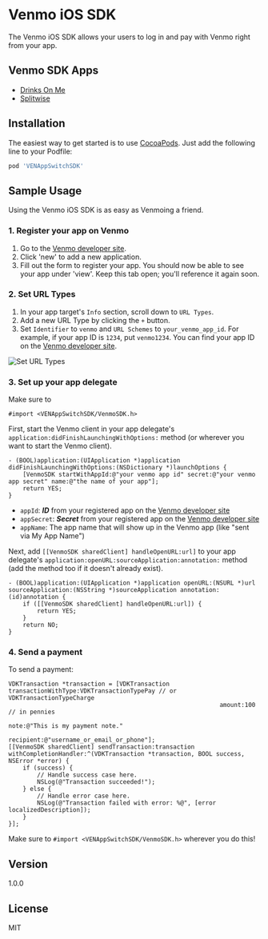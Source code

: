 Venmo iOS SDK
=========

The Venmo iOS SDK allows your users to log in and pay with Venmo right from your app.

Venmo SDK Apps
----

* [Drinks On Me](https://github.com/venmo/drinks-on-me)
* [Splitwise](http://splitwise.com/)

Installation
----

The easiest way to get started is to use [CocoaPods](http://cocoapods.org/). Just add the following line to your Podfile:

```ruby
pod 'VENAppSwitchSDK'
```

Sample Usage
----
Using the Venmo iOS SDK is as easy as Venmoing a friend.

### 1. Register your app on Venmo
1. Go to the [Venmo developer site](https://venmo.com/account/settings/developers).
2. Click 'new' to add a new application.
3. Fill out the form to register your app. You should now be able to see your app under 'view'. Keep this tab open; you'll reference it again soon.

### 2. Set URL Types

1. In your app target's ```Info``` section, scroll down to ```URL Types```.
2. Add a new URL Type by clicking the ```+``` button.
3. Set ```Identifier``` to ```venmo``` and ```URL Schemes``` to ```your_venmo_app_id```. For example, if your app ID is ```1234```, put ```venmo1234```. You can find your app ID on the [Venmo developer site](https://venmo.com/account/settings/developers).

![Set URL Types](http://i.imgur.com/8rUXlFB.png)


### 3. Set up your app delegate

Make sure to
```obj-c
#import <VENAppSwitchSDK/VenmoSDK.h>
```

First, start the Venmo client in your app delegate's ```application:didFinishLaunchingWithOptions:``` method (or wherever you want to start the Venmo client).

```obj-c
- (BOOL)application:(UIApplication *)application didFinishLaunchingWithOptions:(NSDictionary *)launchOptions {
    [VenmoSDK startWithAppId:@"your venmo app id" secret:@"your venmo app secret" name:@"the name of your app"];
    return YES;
}
```

* ```appId```: ***ID*** from your registered app on the [Venmo developer site](https://venmo.com/account/settings/developers)
* ```appSecret```: ***Secret*** from your registered app on the [Venmo developer site](https://venmo.com/account/settings/developers)
* ```appName```: The app name that will show up in the Venmo app (like "sent via My App Name")

Next, add ```[[VenmoSDK sharedClient] handleOpenURL:url]``` to your app delegate's ```application:openURL:sourceApplication:annotation:``` method (add the method too if it doesn't already exist).

```obj-c
- (BOOL)application:(UIApplication *)application openURL:(NSURL *)url sourceApplication:(NSString *)sourceApplication annotation:(id)annotation {
    if ([[VenmoSDK sharedClient] handleOpenURL:url]) {
        return YES;
    }
    return NO;
}
```

### 4. Send a payment

To send a payment:

```obj-c
VDKTransaction *transaction = [VDKTransaction transactionWithType:VDKTransactionTypePay // or VDKTransactionTypeCharge
                                                           amount:100 // in pennies
                                                             note:@"This is my payment note."
                                                        recipient:@"username_or_email_or_phone"];
[[VenmoSDK sharedClient] sendTransaction:transaction withCompletionHandler:^(VDKTransaction *transaction, BOOL success, NSError *error) {
    if (success) {
        // Handle success case here.
        NSLog(@"Transaction succeeded!");
    } else {
        // Handle error case here.
        NSLog(@"Transaction failed with error: %@", [error localizedDescription]);
    }
}];
```

Make sure to ```#import <VENAppSwitchSDK/VenmoSDK.h>``` wherever you do this!

Version
----

1.0.0

License
----

MIT
